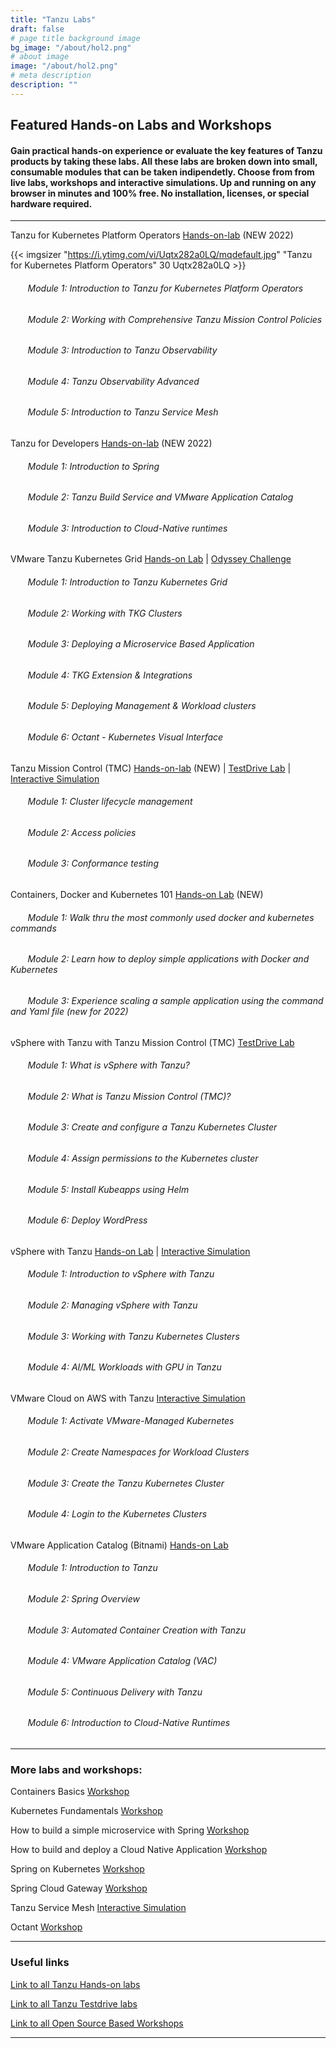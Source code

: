 ```yaml
---
title: "Tanzu Labs"
draft: false
# page title background image
bg_image: "/about/hol2.png"
# about image
image: "/about/hol2.png"
# meta description
description: ""
---
```


## Featured Hands-on Labs and Workshops

#### Gain practical hands-on experience or evaluate the key features of Tanzu products by taking these labs. All these labs are broken down into small, consumable modules that can be taken indipendetly. Choose from from live labs, workshops and interactive simulations. Up and running on any browser in minutes and 100% free. No installation, licenses, or special hardware required.

---

Tanzu for Kubernetes Platform Operators [Hands-on-lab](https://labs.hol.vmware.com/HOL/catalogs/lab/10414) (NEW 2022)

{{< imgsizer "https://i.ytimg.com/vi/Uqtx282a0LQ/mqdefault.jpg" "Tanzu for Kubernetes Platform Operators" 30 Uqtx282a0LQ >}}

###### &nbsp;&nbsp;&nbsp;&nbsp;&nbsp;&nbsp; Module 1: Introduction to Tanzu for Kubernetes Platform Operators

###### &nbsp;&nbsp;&nbsp;&nbsp;&nbsp;&nbsp; Module 2: Working with Comprehensive Tanzu Mission Control Policies

###### &nbsp;&nbsp;&nbsp;&nbsp;&nbsp;&nbsp; Module 3: Introduction to Tanzu Observability

###### &nbsp;&nbsp;&nbsp;&nbsp;&nbsp;&nbsp; Module 4: Tanzu Observability Advanced

###### &nbsp;&nbsp;&nbsp;&nbsp;&nbsp;&nbsp; Module 5: Introduction to Tanzu Service Mesh

Tanzu for Developers [Hands-on-lab](https://labs.hol.vmware.com/HOL/catalogs/lab/10426) (NEW 2022)

###### &nbsp;&nbsp;&nbsp;&nbsp;&nbsp;&nbsp; Module 1: Introduction to Spring

###### &nbsp;&nbsp;&nbsp;&nbsp;&nbsp;&nbsp; Module 2: Tanzu Build Service and VMware Application Catalog

###### &nbsp;&nbsp;&nbsp;&nbsp;&nbsp;&nbsp; Module 3: Introduction to Cloud-Native runtimes

VMware Tanzu Kubernetes Grid [Hands-on Lab](https://labs.hol.vmware.com/HOL/catalogs/lab/10659) | [Odyssey Challenge](https://labs.hol.vmware.com/HOL/catalogs/lab/10667)

###### &nbsp;&nbsp;&nbsp;&nbsp;&nbsp;&nbsp; Module 1: Introduction to Tanzu Kubernetes Grid

###### &nbsp;&nbsp;&nbsp;&nbsp;&nbsp;&nbsp; Module 2: Working with TKG Clusters

###### &nbsp;&nbsp;&nbsp;&nbsp;&nbsp;&nbsp; Module 3: Deploying a Microservice Based Application

###### &nbsp;&nbsp;&nbsp;&nbsp;&nbsp;&nbsp; Module 4: TKG Extension & Integrations

###### &nbsp;&nbsp;&nbsp;&nbsp;&nbsp;&nbsp; Module 5: Deploying Management & Workload clusters

###### &nbsp;&nbsp;&nbsp;&nbsp;&nbsp;&nbsp; Module 6: Octant - Kubernetes Visual Interface

Tanzu Mission Control (TMC) [Hands-on-lab](https://labs.hol.vmware.com/HOL/catalogs/lab/10506) (NEW) | [TestDrive Lab](https://pathfinder.vmware.com/path/tanzu) | [Interactive Simulation](http://labs.hol.vmware.com/HOL/catalogs/lab/8516)

###### &nbsp;&nbsp;&nbsp;&nbsp;&nbsp;&nbsp; Module 1: Cluster lifecycle management

###### &nbsp;&nbsp;&nbsp;&nbsp;&nbsp;&nbsp; Module 2: Access policies

###### &nbsp;&nbsp;&nbsp;&nbsp;&nbsp;&nbsp; Module 3: Conformance testing

Containers, Docker and Kubernetes 101 [Hands-on Lab](https://labs.hol.vmware.com/HOL/catalogs/lab/10657) (NEW)

###### &nbsp;&nbsp;&nbsp;&nbsp;&nbsp;&nbsp; Module 1: Walk thru the most commonly used docker and kubernetes commands

###### &nbsp;&nbsp;&nbsp;&nbsp;&nbsp;&nbsp; Module 2: Learn how to deploy simple applications with Docker and Kubernetes

###### &nbsp;&nbsp;&nbsp;&nbsp;&nbsp;&nbsp; Module 3: Experience scaling a sample application using the command and Yaml file (new for 2022)

<!---update [Hands-on Lab](http://labs.hol.vmware.com/HOL/catalogs/lab/8087)_-->
<!--Checked with Kunal for Guided Demos | [Guided Demo 1](https://cloudcity.pathfinder.vmware.com/event-space/explore-demos/use-cases/application-transformation/demo/AppTraCPMK) | [Guided Demo 2](https://cloudcity.pathfinder.vmware.com/event-space/explore-demos/use-cases/application-transformation/demo/AppTraTMC)-->

vSphere with Tanzu with Tanzu Mission Control (TMC) [TestDrive Lab](https://pathfinder.vmware.com/path/tanzu_standard)

###### &nbsp;&nbsp;&nbsp;&nbsp;&nbsp;&nbsp; Module 1: What is vSphere with Tanzu?

###### &nbsp;&nbsp;&nbsp;&nbsp;&nbsp;&nbsp; Module 2: What is Tanzu Mission Control (TMC)?

###### &nbsp;&nbsp;&nbsp;&nbsp;&nbsp;&nbsp; Module 3: Create and configure a Tanzu Kubernetes Cluster

###### &nbsp;&nbsp;&nbsp;&nbsp;&nbsp;&nbsp; Module 4: Assign permissions to the Kubernetes cluster

###### &nbsp;&nbsp;&nbsp;&nbsp;&nbsp;&nbsp; Module 5: Install Kubeapps using Helm

###### &nbsp;&nbsp;&nbsp;&nbsp;&nbsp;&nbsp; Module 6: Deploy WordPress

vSphere with Tanzu [Hands-on Lab](https://www.vmwarelearningplatform.com/HOL/catalogs/lab/10402) | [Interactive Simulation](http://labs.hol.vmware.com/HOL/catalogs/lab/8897)

###### &nbsp;&nbsp;&nbsp;&nbsp;&nbsp;&nbsp; Module 1: Introduction to vSphere with Tanzu

###### &nbsp;&nbsp;&nbsp;&nbsp;&nbsp;&nbsp; Module 2: Managing vSphere with Tanzu

###### &nbsp;&nbsp;&nbsp;&nbsp;&nbsp;&nbsp; Module 3: Working with Tanzu Kubernetes Clusters

###### &nbsp;&nbsp;&nbsp;&nbsp;&nbsp;&nbsp; Module 4: AI/ML Workloads with GPU in Tanzu

VMware Cloud on AWS with Tanzu [Interactive Simulation](https://labs.hol.vmware.com/HOL/catalogs/lab/8743)

###### &nbsp;&nbsp;&nbsp;&nbsp;&nbsp;&nbsp; Module 1: Activate VMware-Managed Kubernetes

###### &nbsp;&nbsp;&nbsp;&nbsp;&nbsp;&nbsp; Module 2: Create Namespaces for Workload Clusters

###### &nbsp;&nbsp;&nbsp;&nbsp;&nbsp;&nbsp; Module 3: Create the Tanzu Kubernetes Cluster

###### &nbsp;&nbsp;&nbsp;&nbsp;&nbsp;&nbsp; Module 4: Login to the Kubernetes Clusters

<!--checked with Kunal [Guided Demo](https://cloudcity.pathfinder.vmware.com/event-space/explore-demos/use-cases/application-transformation/demo/AppTraTAC)-->

VMware Application Catalog (Bitnami) [Hands-on Lab](https://labs.hol.vmware.com/HOL/catalogs/lab/10426)

###### &nbsp;&nbsp;&nbsp;&nbsp;&nbsp;&nbsp; Module 1: Introduction to Tanzu

###### &nbsp;&nbsp;&nbsp;&nbsp;&nbsp;&nbsp; Module 2: Spring Overview

###### &nbsp;&nbsp;&nbsp;&nbsp;&nbsp;&nbsp; Module 3: Automated Container Creation with Tanzu

###### &nbsp;&nbsp;&nbsp;&nbsp;&nbsp;&nbsp; Module 4: VMware Application Catalog (VAC)

###### &nbsp;&nbsp;&nbsp;&nbsp;&nbsp;&nbsp; Module 5: Continuous Delivery with Tanzu

###### &nbsp;&nbsp;&nbsp;&nbsp;&nbsp;&nbsp; Module 6: Introduction to Cloud-Native Runtimes

---

### More labs and workshops:

Containers Basics [Workshop](https://tanzu.vmware.com/developer/workshops/lab-container-basics/)

Kubernetes Fundamentals [Workshop](https://tanzu.vmware.com/developer/workshops/lab-k8s-fundamentals/)

How to build a simple microservice with Spring [Workshop](https://tanzu.vmware.com/developer/workshops/lab-microservice/)

How to build and deploy a Cloud Native Application [Workshop](https://tanzu.vmware.com/developer/workshops/cnd-deploy-practices/)

Spring on Kubernetes [Workshop](https://tanzu.vmware.com/developer/workshops/spring-on-kubernetes/)

Spring Cloud Gateway [Workshop](https://tanzu.vmware.com/developer/workshops/lab-spring-gateway/)

Tanzu Service Mesh [Interactive Simulation](http://labs.hol.vmware.com/HOL/catalogs/lab/8509)

Octant [Workshop](https://tanzu.vmware.com/developer/workshops/lab-getting-started-with-octant/)

<!-- Check with Kunal. I don't think this link works
# VMware Tanzu Oberservability [Guided Demo](https://cloudcity.pathfinder.vmware.com/event-space/explore-demos/use-cases/application-transformation/demo/AppTraTOK)-->

---

### Useful links

[Link to all Tanzu Hands-on labs](https://labs.hol.vmware.com/HOL/catalogs/catalog/1886)

[Link to all Tanzu Testdrive labs](https://pathfinder.vmware.com/path/tanzu)

[Link to all Open Source Based Workshops](https://tanzu.vmware.com/developer/workshops/)

---
